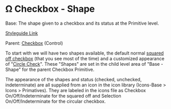 # Ω Checkbox - Shape

Base: The shape given to a checkbox and its status at the Primitive level.

[Styleguide Link](https://zpl.io/brAxME1)

Parent: [Checkbox](./) (Control)

To start with we will have two shapes available, the default normal [squared off checkbox](https://zpl.io/brAxME1) (that you see most of the time) and a customized appearance of "[Circle Check](https://zpl.io/anBGkKv)". These "Shapes" are set in the child level area of "Base - Shape" for the parent Checkbox Primitive.

The appearance of the shapes and status (checked, unchecked, indeterminate) are all supplied from an icon in the icon library (Icons-Base > Icons > Primatives). They are labeled in the icons file as Checkbox On/Off/Indeterminate for the squared off and Selection On/Off/Indeterminate for the circular checkbox.
